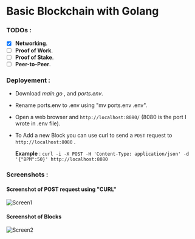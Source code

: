 # Basic Blockchain with Golang

### TODOs :
- [x] **Networking**.
- [ ] **Proof of Work**.
- [ ] **Proof of Stake**.
- [ ] **Peer-to-Peer**.

### Deployement :
- Download *main.go* , and *ports.env*.
- Rename ports.env to .env using "mv ports.env .env".
- Open a web browser and `http://localhost:8080/` (8080 is the port I wrote in .env file).
- To Add a new Block you can use curl to send a `POST` request to `http://localhost:8080` .

  **Example** : `curl -i -X POST -H 'Content-Type: application/json' -d '{"BPM":50}' http://localhost:8080`

### Screenshots :

#### Screenshot of POST request using "CURL"

![Screen1](https://user-images.githubusercontent.com/60072763/163896882-2ff5bb40-bbce-4763-a02d-c9bd5f7b9c1a.PNG)

#### Screenshot of Blocks

![Screen2](https://user-images.githubusercontent.com/60072763/163896916-c2483bc3-5cfc-4fc1-bfaf-faf8bc34a4e8.PNG)
